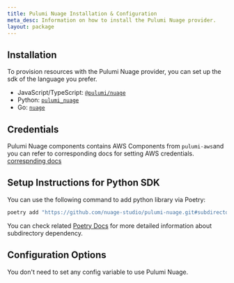 ```yaml
---
title: Pulumi Nuage Installation & Configuration
meta_desc: Information on how to install the Pulumi Nuage provider.
layout: package
---
```


## Installation


To provision resources with the Pulumi Nuage provider,  you can set up the sdk of the language you prefer.

* JavaScript/TypeScript: [`@pulumi/nuage`](https://github.com/nuage-studio/pulumi-nuage/tree/master/sdk/nodejs)
* Python: [`pulumi_nuage`](https://github.com/nuage-studio/pulumi-nuage/tree/master/sdk/python)
* Go: [`nuage`](https://github.com/nuage-studio/pulumi-nuage/tree/master/sdk/go/nuage)

## Credentials

Pulumi Nuage components contains AWS Components from `pulumi-aws`and you can refer to corresponding docs for setting AWS credentials.  [correspnding docs](https://www.pulumi.com/registry/packages/aws/installation-configuration/)

## Setup Instructions for Python SDK

You can use the following command to add python library via Poetry:

```bash
poetry add "https://github.com/nuage-studio/pulumi-nuage.git#subdirectory=sdk/python"
```

You can check related [Poetry Docs](https://python-poetry.org/docs/dependency-specification/) for more detailed information about subdirectory dependency.

## Configuration Options

You don't need to set any config variable to use Pulumi Nuage.